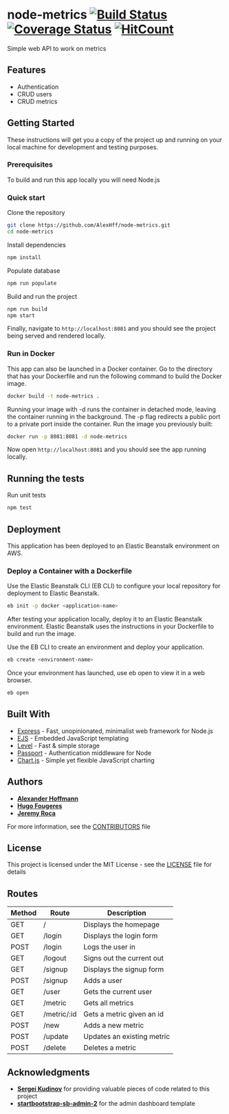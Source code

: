 # node-metrics [![Build Status](https://travis-ci.com/AlexHff/node-metrics.svg?token=qewhLzzy4xorKFhMwTS6&branch=master)](https://travis-ci.com/AlexHff/node-metrics) [![Coverage Status](https://coveralls.io/repos/github/AlexHff/node-metrics/badge.svg?branch=master)](https://coveralls.io/github/AlexHff/node-metrics?branch=master) [![HitCount](http://hits.dwyl.io/AlexHff/node-metrics.svg)](http://hits.dwyl.io/AlexHff/node-metrics)

Simple web API to work on metrics

## Features

  * Authentication
  * CRUD users
  * CRUD metrics

## Getting Started

These instructions will get you a copy of the project up and running on your local machine for development and testing purposes.

### Prerequisites

To build and run this app locally you will need Node.js

### Quick start

Clone the repository
```bash
git clone https://github.com/AlexHff/node-metrics.git
cd node-metrics
```

Install dependencies
```bash
npm install
```

Populate database
```bash
npm run populate
```

Build and run the project
```bash
npm run build
npm start
```

Finally, navigate to `http://localhost:8081` and you should see the project being served and rendered locally.

### Run in Docker

This app can also be launched in a Docker container. Go to the directory that has your Dockerfile and run the following command to build the Docker image.
```bash
docker build -t node-metrics .
```

Running your image with -d runs the container in detached mode, leaving the container running in the background. The -p flag redirects a public port to a private port inside the container. Run the image you previously built:
```bash
docker run -p 8081:8081 -d node-metrics
```

Now open `http://localhost:8081` and you should see the app running locally.

## Running the tests

Run unit tests
```bash
npm test
```

## Deployment

This application has been deployed to an Elastic Beanstalk environment on AWS.

### Deploy a Container with a Dockerfile

Use the Elastic Beanstalk CLI (EB CLI) to configure your local repository for deployment to Elastic Beanstalk.

```bash
eb init -p docker <application-name>
```

After testing your application locally, deploy it to an Elastic Beanstalk environment. Elastic Beanstalk uses the instructions in your Dockerfile to build and run the image.

Use the EB CLI to create an environment and deploy your application.

```bash
eb create <environment-name>
```

Once your environment has launched, use eb open to view it in a web browser.

```bash
eb open
```

## Built With

* [Express](https://expressjs.com/) - Fast, unopinionated, minimalist web framework for Node.js
* [EJS](https://ejs.co/) - Embedded JavaScript templating
* [Level](https://github.com/Level/level) - Fast & simple storage
* [Passport](http://www.passportjs.org/docs/) - Authentication middleware for Node
* [Chart.js](https://www.chartjs.org/docs/latest/) - Simple yet flexible JavaScript charting

## Authors

* [**Alexander Hoffmann**](https://github.com/AlexHff)
* [**Hugo Fougeres**](https://github.com/LaGereFou)
* [**Jeremy Roca**](https://github.com/jeremyroca)

For more information, see the [CONTRIBUTORS](CONTRIBUTORS.md) file

## License

This project is licensed under the MIT License - see the [LICENSE](LICENSE) file for details

## Routes


| Method | Route | Description |
| - | - | - |
| GET | / | Displays the homepage |
| GET | /login | Displays the login form |
| POST | /login | Logs the user in |
| GET | /logout | Signs out the current out |
| GET | /signup | Displays the signup form |
| POST | /signup | Adds a user |
| GET | /user | Gets the current user |
| GET | /metric | Gets all metrics |
| GET | /metric/:id | Gets a metric given an id |
| POST | /new | Adds a new metric |
| POST | /update | Updates an existing metric |
| POST | /delete | Deletes a metric |

## Acknowledgments

* [**Sergei Kudinov**](https://github.com/sergkudinov) for providing valuable pieces of code related to this project
* [**startbootstrap-sb-admin-2**](https://github.com/BlackrockDigital/startbootstrap-sb-admin-2) for the admin dashboard template

